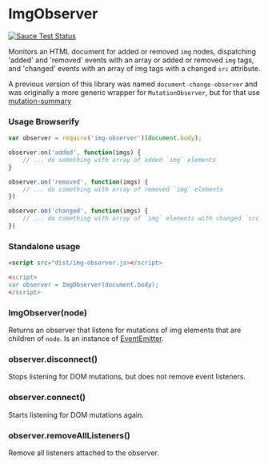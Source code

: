 ImgObserver
========================

[![Sauce Test Status](https://saucelabs.com/browser-matrix/img-observer.svg)](https://saucelabs.com/u/img-observer)

Monitors an HTML document for added or removed `img` nodes, dispatching 'added' and 'removed' events with an array or added or removed `img` tags, and 'changed' events with an array of img tags with a changed `src` attribute.

A previous version of this library was named `document-change-observer` and was originally a more generic wrapper for `MutationObserver`, but for that use [mutation-summary](https://github.com/rafaelw/mutation-summary)

### Usage Browserify

```javascript
var observer = require('img-observer')(document.body);

observer.on('added', function(imgs) {
    // ... do something with array of added `img` elements
}

observer.on('removed', function(imgs) {
    // ... do comething with array of removed `img` elements
})

observer.on('changed', function(imgs) {
    // ... do comething with array of `img` elements with changed `src` attributes
})
```

### Standalone usage

```html
<script src="dist/img-observer.js></script>

<script>
var observer = ImgObserver(document.body);
</script>
```

### ImgObserver(node)

Returns an observer that listens for mutations of img elements that are children of `node`. Is an instance of [EventEmitter](https://nodejs.org/api/events.html#events_class_events_eventemitter).

### observer.disconnect()

Stops listening for DOM mutations, but does not remove event listeners.

### observer.connect()

Starts listening for DOM mutations again.

### observer.removeAllListeners()

Remove all listeners attached to the observer.
